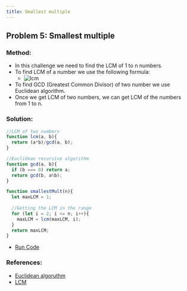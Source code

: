 ```yaml
---
title: Smallest multiple
---
```

## Problem 5: Smallest multiple

### Method:
- In this challenge we need to find the LCM of 1 to n numbers. 
- To find LCM of a number we use the following formula: 
  - ![lcm](https://wikimedia.org/api/rest_v1/media/math/render/svg/9453a93953efe119b7502c1827aeeb869ab121d6)
- To find GCD (Greatest Common Divisor) of two number we use Euclidean algorithm.
- Once we get LCM of two numbers, we can get LCM of the numbers from 1 to n.

### Solution:
```js
//LCM of two numbers
function lcm(a, b){
  return (a*b)/gcd(a, b);
}

//Euclidean recursive algorithm 
function gcd(a, b){
  if (b === 0) return a;
  return gcd(b, a%b);
}

function smallestMult(n){
  let maxLCM = 1;
  
  //Getting the LCM in the range
  for (let i = 2; i <= n; i++){
    maxLCM = lcm(maxLCM, i);
  }
  return maxLCM;
}
```  
- [Run Code](https://repl.it/@ezioda004/Problem-5-Smallest-multiple)
### References:
- [Euclidean algoruthm](https://en.wikipedia.org/wiki/Euclidean_algorithm)
- [LCM](https://en.wikipedia.org/wiki/Least_common_multiple)
